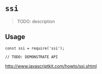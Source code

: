 # `ssi`

> TODO: description

## Usage

```
const ssi = require('ssi');

// TODO: DEMONSTRATE API
```

http://www.javascriptkit.com/howto/ssi.shtml
